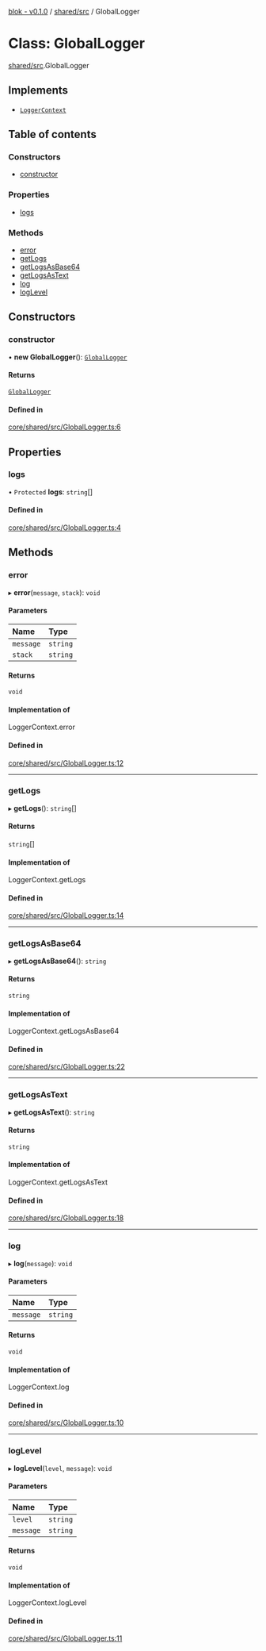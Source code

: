 [blok - v0.1.0](../README.md) / [shared/src](../modules/shared_src.md) / GlobalLogger

# Class: GlobalLogger

[shared/src](../modules/shared_src.md).GlobalLogger

## Implements

- [`LoggerContext`](../modules/shared_src.md#loggercontext)

## Table of contents

### Constructors

- [constructor](shared_src.GlobalLogger.md#constructor)

### Properties

- [logs](shared_src.GlobalLogger.md#logs)

### Methods

- [error](shared_src.GlobalLogger.md#error)
- [getLogs](shared_src.GlobalLogger.md#getlogs)
- [getLogsAsBase64](shared_src.GlobalLogger.md#getlogsasbase64)
- [getLogsAsText](shared_src.GlobalLogger.md#getlogsastext)
- [log](shared_src.GlobalLogger.md#log)
- [logLevel](shared_src.GlobalLogger.md#loglevel)

## Constructors

### constructor

• **new GlobalLogger**(): [`GlobalLogger`](shared_src.GlobalLogger.md)

#### Returns

[`GlobalLogger`](shared_src.GlobalLogger.md)

#### Defined in

[core/shared/src/GlobalLogger.ts:6](https://github.com/deskree-inc/blok/blob/fd59582/core/shared/src/GlobalLogger.ts#L6)

## Properties

### logs

• `Protected` **logs**: `string`[]

#### Defined in

[core/shared/src/GlobalLogger.ts:4](https://github.com/deskree-inc/blok/blob/fd59582/core/shared/src/GlobalLogger.ts#L4)

## Methods

### error

▸ **error**(`message`, `stack`): `void`

#### Parameters

| Name | Type |
| :------ | :------ |
| `message` | `string` |
| `stack` | `string` |

#### Returns

`void`

#### Implementation of

LoggerContext.error

#### Defined in

[core/shared/src/GlobalLogger.ts:12](https://github.com/deskree-inc/blok/blob/fd59582/core/shared/src/GlobalLogger.ts#L12)

___

### getLogs

▸ **getLogs**(): `string`[]

#### Returns

`string`[]

#### Implementation of

LoggerContext.getLogs

#### Defined in

[core/shared/src/GlobalLogger.ts:14](https://github.com/deskree-inc/blok/blob/fd59582/core/shared/src/GlobalLogger.ts#L14)

___

### getLogsAsBase64

▸ **getLogsAsBase64**(): `string`

#### Returns

`string`

#### Implementation of

LoggerContext.getLogsAsBase64

#### Defined in

[core/shared/src/GlobalLogger.ts:22](https://github.com/deskree-inc/blok/blob/fd59582/core/shared/src/GlobalLogger.ts#L22)

___

### getLogsAsText

▸ **getLogsAsText**(): `string`

#### Returns

`string`

#### Implementation of

LoggerContext.getLogsAsText

#### Defined in

[core/shared/src/GlobalLogger.ts:18](https://github.com/deskree-inc/blok/blob/fd59582/core/shared/src/GlobalLogger.ts#L18)

___

### log

▸ **log**(`message`): `void`

#### Parameters

| Name | Type |
| :------ | :------ |
| `message` | `string` |

#### Returns

`void`

#### Implementation of

LoggerContext.log

#### Defined in

[core/shared/src/GlobalLogger.ts:10](https://github.com/deskree-inc/blok/blob/fd59582/core/shared/src/GlobalLogger.ts#L10)

___

### logLevel

▸ **logLevel**(`level`, `message`): `void`

#### Parameters

| Name | Type |
| :------ | :------ |
| `level` | `string` |
| `message` | `string` |

#### Returns

`void`

#### Implementation of

LoggerContext.logLevel

#### Defined in

[core/shared/src/GlobalLogger.ts:11](https://github.com/deskree-inc/blok/blob/fd59582/core/shared/src/GlobalLogger.ts#L11)
